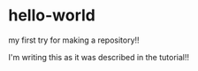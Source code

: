 # hello-world

my first try for making a repository!!

I'm writing this as it was described in the tutorial!!
